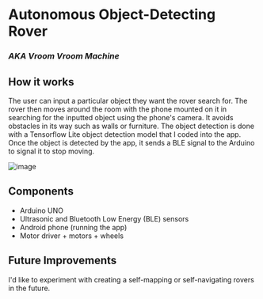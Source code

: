 # Autonomous Object-Detecting Rover
### *AKA Vroom Vroom Machine*

## How it works
The user can input a particular object they want the rover search for. The rover then moves around the room with the phone mounted on it in searching for the inputted object using the phone's camera. It avoids obstacles in its way such as walls or furniture. The object detection is done with a Tensorflow Lite object detection model that I coded into the app. Once the object is detected by the app, it sends a BLE signal to the Arduino to signal it to stop moving.

![image](https://github.com/user-attachments/assets/223150c2-6684-4485-b359-82a4cbba672a)

## Components
* Arduino UNO
* Ultrasonic and Bluetooth Low Energy (BLE) sensors
* Android phone (running the app)
* Motor driver + motors + wheels

## Future Improvements
I'd like to experiment with creating a self-mapping or self-navigating rovers in the future.
